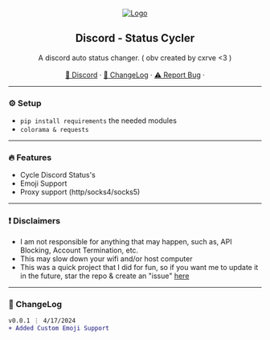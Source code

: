 <div id="top"></div>
<br/>
<div align="center">
  <a href="https://github.com/CxrveWTF">
    <img src="https://cdn.discordapp.com/attachments/1226401326624280648/1230297980075249686/download.png?ex=6632cf48&is=66205a48&hm=37229ff6ce9f07961fd7f90d73ed1f3721aae988a927d6c839591b3ecc63b76a&" alt="Logo" width="" height="">
  </a>
  
  <h2 align="center">Discord - Status Cycler</h3>

  <p align="center">
    A discord auto status changer. ( obv created by cxrve <3 )
    <br />
    <br />
    <a href="https://discord.gg/2G2tdf65kx">🌌 Discord</a>
    ·
    <a href="https://discord.gg/2G2tdf65kx">📜 ChangeLog</a>
    ·
    <a href="https://discord.gg/2G2tdf65kx">⚠️ Report Bug</a>
    ·

  </p>
</div>

---------------------------------------

### ⚙️ Setup
+ `pip install requirements` the needed modules
+ `colorama & requests`


---------------------------------------

### 🔥 Features
* Cycle Discord Status's
* Emoji Support
* Proxy support (http/socks4/socks5)

---------------------------------------
### ❗ Disclaimers
- I am not responsible for anything that may happen, such as, API Blocking, Account Termination, etc.
- This may slow down your wifi and/or host computer
- This was a quick project that I did for fun, so if you want me to update it in the future, star the repo & create an "issue" [here](https://discord.gg/2G2tdf65kx)

---------------------------------------

### 📜 ChangeLog

```diff
v0.0.1 ⋮ 4/17/2024
+ Added Custom Emoji Support
```
